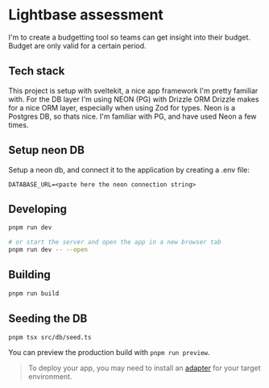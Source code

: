 # Lightbase assessment

I'm to create a budgetting tool so teams can get insight into their budget. Budget are only valid for a certain period. 

## Tech stack

This project is setup with sveltekit, a nice app framework I'm pretty familiar with. 
For the DB layer I'm using NEON (PG) with Drizzle ORM
Drizzle makes for a nice ORM layer, especially when using Zod for types. 
Neon is a Postgres DB, so thats nice. I'm familiar with PG, and have used Neon a few times.

## Setup neon DB
Setup a neon db, and connect it to the application by creating a .env file:

```
DATABASE_URL=<paste here the neon connection string>
```

## Developing

```bash
pnpm run dev

# or start the server and open the app in a new browser tab
pnpm run dev -- --open
```

## Building

```bash
pnpm run build
```

## Seeding the DB

```bash
pnpm tsx src/db/seed.ts
```

You can preview the production build with `pnpm run preview`.

> To deploy your app, you may need to install an [adapter](https://svelte.dev/docs/kit/adapters) for your target environment.
